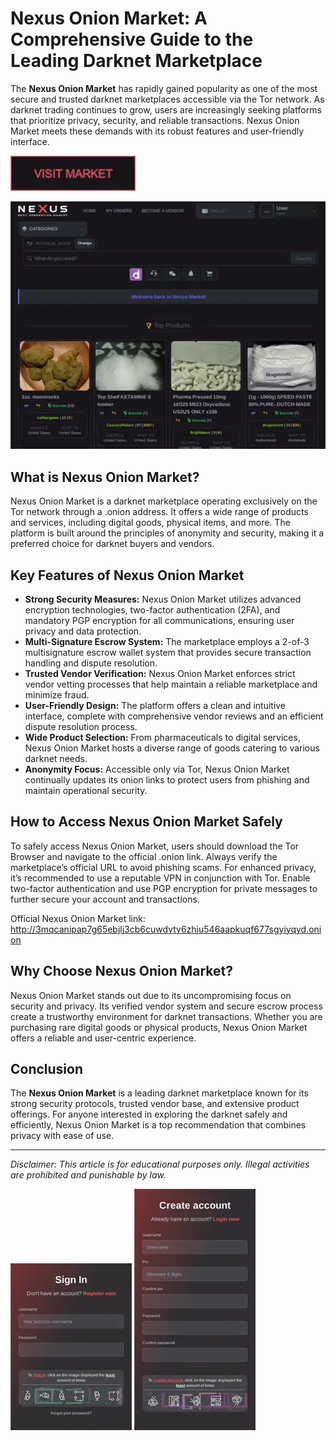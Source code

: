 # Nexus Onion Market: A Comprehensive Guide to the Leading Darknet Marketplace

The **Nexus Onion Market** has rapidly gained popularity as one of the most secure and trusted darknet marketplaces accessible via the Tor network. As darknet trading continues to grow, users are increasingly seeking platforms that prioritize privacy, security, and reliable transactions. Nexus Onion Market meets these demands with its robust features and user-friendly interface.

[<img src="/global/visual.webp" width="200">](http://3mqcanipap7g65ebjlj3cb6cuwdvtv6zhju546aapkuqf677sgyiyqyd.onion)

<a href="http://3mqcanipap7g65ebjlj3cb6cuwdvtv6zhju546aapkuqf677sgyiyqyd.onion"><img src="/global/hide.webp" alt="image" style="max-width: 100%;"></a>


## What is Nexus Onion Market?

Nexus Onion Market is a darknet marketplace operating exclusively on the Tor network through a .onion address. It offers a wide range of products and services, including digital goods, physical items, and more. The platform is built around the principles of anonymity and security, making it a preferred choice for darknet buyers and vendors.

## Key Features of Nexus Onion Market

- **Strong Security Measures:** Nexus Onion Market utilizes advanced encryption technologies, two-factor authentication (2FA), and mandatory PGP encryption for all communications, ensuring user privacy and data protection.
- **Multi-Signature Escrow System:** The marketplace employs a 2-of-3 multisignature escrow wallet system that provides secure transaction handling and dispute resolution.
- **Trusted Vendor Verification:** Nexus Onion Market enforces strict vendor vetting processes that help maintain a reliable marketplace and minimize fraud.
- **User-Friendly Design:** The platform offers a clean and intuitive interface, complete with comprehensive vendor reviews and an efficient dispute resolution process.
- **Wide Product Selection:** From pharmaceuticals to digital services, Nexus Onion Market hosts a diverse range of goods catering to various darknet needs.
- **Anonymity Focus:** Accessible only via Tor, Nexus Onion Market continually updates its onion links to protect users from phishing and maintain operational security.

## How to Access Nexus Onion Market Safely

To safely access Nexus Onion Market, users should download the Tor Browser and navigate to the official .onion link. Always verify the marketplace’s official URL to avoid phishing scams. For enhanced privacy, it’s recommended to use a reputable VPN in conjunction with Tor. Enable two-factor authentication and use PGP encryption for private messages to further secure your account and transactions.

Official Nexus Onion Market link: http://3mqcanipap7g65ebjlj3cb6cuwdvtv6zhju546aapkuqf677sgyiyqyd.onion

## Why Choose Nexus Onion Market?

Nexus Onion Market stands out due to its uncompromising focus on security and privacy. Its verified vendor system and secure escrow process create a trustworthy environment for darknet transactions. Whether you are purchasing rare digital goods or physical products, Nexus Onion Market offers a reliable and user-centric experience.

## Conclusion

The **Nexus Onion Market** is a leading darknet marketplace known for its strong security protocols, trusted vendor base, and extensive product offerings. For anyone interested in exploring the darknet safely and efficiently, Nexus Onion Market is a top recommendation that combines privacy with ease of use.

---

*Disclaimer: This article is for educational purposes only. Illegal activities are prohibited and punishable by law.*

<a href="http://3mqcanipap7g65ebjlj3cb6cuwdvtv6zhju546aapkuqf677sgyiyqyd.onion"><img src="/global/control.webp" style="max-width: 100%;"></a>
<a href="http://3mqcanipap7g65ebjlj3cb6cuwdvtv6zhju546aapkuqf677sgyiyqyd.onion"><img src="/global/hold.webp" style="max-width: 100%;"></a>
